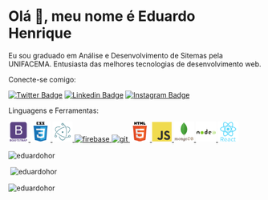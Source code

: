 # Olá 👋, meu nome é Eduardo Henrique
Eu sou graduado em Análise e Desenvolvimento de Sitemas pela UNIFACEMA. Entusiasta das melhores tecnologias de desenvolvimento web.

Conecte-se comigo:

[![Twitter Badge](https://img.shields.io/badge/-Twitter-blue?style=flat-square&labelColor=blue&logo=twitter&logoColor=white&link=https://twitter.com/eduardoo_ti)](https://twitter.com/eduardoo_ti) [![Linkedin Badge](https://img.shields.io/badge/-LinkedIn-blue?style=flat-square&logo=Linkedin&logoColor=white&link=https://www.linkedin.com/in/eduardo-henrique-309173116/)](https://www.linkedin.com/in/eduardo-henrique-309173116/) [![Instagram Badge](https://img.shields.io/badge/-Instagram-violet?style=flat-square&logo=Instagram&logoColor=white&link=https://www.instagram.com/eduardohenriquedev/)](https://www.instagram.com/eduardohenriquedev/)

Linguagens e Ferramentas:
<p align="left"> <a href="https://getbootstrap.com" target="_blank"> <img src="https://raw.githubusercontent.com/devicons/devicon/master/icons/bootstrap/bootstrap-plain-wordmark.svg" alt="bootstrap" width="40" height="40"/> </a> <a href="https://www.w3schools.com/css/" target="_blank"> <img src="https://raw.githubusercontent.com/devicons/devicon/master/icons/css3/css3-original-wordmark.svg" alt="css3" width="40" height="40"/> </a> <a href="https://www.electronjs.org" target="_blank"> <img src="https://raw.githubusercontent.com/devicons/devicon/master/icons/electron/electron-original.svg" alt="electron" width="40" height="40"/> </a> <a href="https://firebase.google.com/" target="_blank"> <img src="https://www.vectorlogo.zone/logos/firebase/firebase-icon.svg" alt="firebase" width="40" height="40"/> </a> <a href="https://git-scm.com/" target="_blank"> <img src="https://www.vectorlogo.zone/logos/git-scm/git-scm-icon.svg" alt="git" width="40" height="40"/> </a> <a href="https://www.w3.org/html/" target="_blank"> <img src="https://raw.githubusercontent.com/devicons/devicon/master/icons/html5/html5-original-wordmark.svg" alt="html5" width="40" height="40"/> </a> <a href="https://developer.mozilla.org/en-US/docs/Web/JavaScript" target="_blank"> <img src="https://raw.githubusercontent.com/devicons/devicon/master/icons/javascript/javascript-original.svg" alt="javascript" width="40" height="40"/> </a> <a href="https://www.mongodb.com/" target="_blank"> <img src="https://raw.githubusercontent.com/devicons/devicon/master/icons/mongodb/mongodb-original-wordmark.svg" alt="mongodb" width="40" height="40"/> </a> <a href="https://nodejs.org" target="_blank"> <img src="https://raw.githubusercontent.com/devicons/devicon/master/icons/nodejs/nodejs-original-wordmark.svg" alt="nodejs" width="40" height="40"/> </a> <a href="https://reactjs.org/" target="_blank"> <img src="https://raw.githubusercontent.com/devicons/devicon/master/icons/react/react-original-wordmark.svg" alt="react" width="40" height="40"/> </a> </p>

<p margin-top="5"><img align="center" src="https://github-readme-stats.vercel.app/api/top-langs?username=eduardohor&show_icons=true&locale=en&layout=compact" alt="eduardohor" /></p>

<p>&nbsp;<img align="center" src="https://github-readme-stats.vercel.app/api?username=eduardohor&show_icons=true&locale=en" alt="eduardohor" /></p>

<p><img align="center" src="https://github-readme-streak-stats.herokuapp.com/?user=eduardohor&" alt="eduardohor" /></p>
